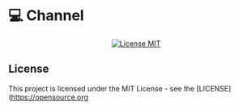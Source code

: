 # :computer: Channel

<p align="center">
  <a href="https://opensource.org/licenses/MIT">
    <img src="https://img.shields.io/badge/License-MIT-blue.svg" alt="License MIT">
  </a>
</p>



## License

This project is licensed under the MIT License - see the [LICENSE](https://opensource.org
